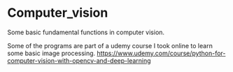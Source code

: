 # Computer_vision
Some basic fundamental functions in computer vision.

Some of the programs are part of a udemy course I took online to learn some basic image processing.
https://www.udemy.com/course/python-for-computer-vision-with-opencv-and-deep-learning
